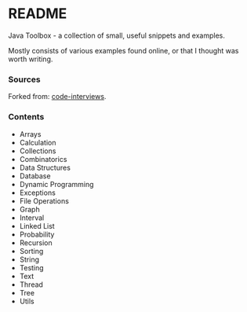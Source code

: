 # README #

Java Toolbox -  a collection of small, useful snippets and examples.

Mostly consists of various examples found online, or that I thought was worth writing.

### Sources ###
Forked from: [code-interviews](https://code.google.com/p/code-interviews/).

### Contents ###

* Arrays
* Calculation
* Collections
* Combinatorics
* Data Structures
* Database
* Dynamic Programming
* Exceptions
* File Operations
* Graph
* Interval
* Linked List
* Probability
* Recursion
* Sorting
* String
* Testing
* Text
* Thread
* Tree
* Utils
